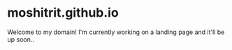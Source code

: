 # moshitrit.github.io
Welcome to my domain!
I'm currently working on a landing page and it'll be up soon.. 
